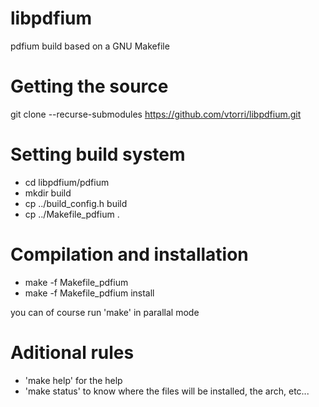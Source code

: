 # libpdfium

pdfium build based on a GNU Makefile

# Getting the source

git clone --recurse-submodules https://github.com/vtorri/libpdfium.git

# Setting build system

* cd libpdfium/pdfium
* mkdir build
* cp ../build_config.h build
* cp ../Makefile_pdfium .

# Compilation and installation

 * make -f Makefile_pdfium
 * make -f Makefile_pdfium install
 
 you can of course run 'make' in parallal mode
 
 # Aditional rules
 
  * 'make help' for the help
  * 'make status' to know where the files will be installed, the arch, etc...
  
